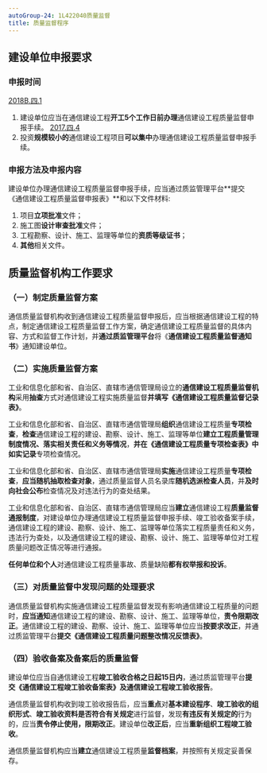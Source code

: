 ```yaml
---
autoGroup-24: 1L422040质量监督
title: 质量监督程序
---
```

## 建设单位申报要求
### 申报时间 
[2018B.四.1](/2018B.四.1)

1. 建设单位应当在通信建设工程**开工5个工作日前办理**通信建设工程质量监督申报手续。 [2017.四.4](/2017.四.4)
2. 投资**规模较小的**通信建设工程项目**可以集中**办理通信建设工程质量监督申报手续。

### 申报方法及申报内容
建设单位办理通信建设工程质量监督申报手续，应当通过质监管理平台**提交《通信建设工程质量监督申报表》**和以下文件材料:
1. 项目**立项批准**文件；
2. 施工图**设计审查批准**文件；
3. 工程勘察、设计、施工、监理等单位的**资质等级证书**；
4. **其他**相关文件。

## 质量监督机构工作要求
### （一）制定质量监督方案
通信质量监督机构收到通信建设工程质量监督申报后，应当根据通信建设工程的特点，制定通信建设工程质量监督工作方案，确定通信建设工程质量监督的具体内容、方式和监督工作计划，并**通过质监管理平台**将《**通信建设工程质量监督通知书**》通知建设单位。

### （二）实施质量监督方案
工业和信息化部和省、自治区、直辖市通信管理局设立的**通信建设工程质量监督机构**采用**抽查**方式对通信建设工程实施质量监督**并填写《通信建设工程质量监督记录表》**。

工业和信息化部和省、自治区、直辖市通信管理局**组织**通信建设工程质量**专项检查**，**检查**通信建设工程的建设、勘察、设计、施工、监理等单位**建立工程质量管理制度情况、落实相关责任和义务等情况**，**并在《通信建设工程质量专项检查表》**中如实**记录**专项检查情况。

工业和信息化部和省、自治区、直辖市通信管理局**实施**通信建设工程质量**专项检查**，**应当随机抽取检查对象**，通过质量监督人员名录库**随机选派检查人员**，并**及时向社会公布**检查情况及对违法行为的查处结果。

工业和信息化部和省、自治区、直辖市通信管理局应当**建立**通信建设工程**质量监督通报制度**，对建设单位办理通信建设工程质量监督申报手续、竣工验收备案手续，通信建设工程的建设、勘察、设计、施工、监理等单位落实工程质量责任和义务，违法行为查处，以及通信建设工程的建设、勘察、设计、施工、监理等单位对工程质量问题改正情况等进行通报。

**任何单位和个人**对通信建设工程质量事故、质量缺陷**都有权举报和投诉**。

### （三）对质量监督中发现问题的处理要求
通信质量监督机构实施通信建设工程质量监督发现有影响通信建设工程质量的问题时，**应当通知**通信建设工程的建设、勘察、设计、施工、监理等单位，**责令限期改正**。通信建设工程的建设、勘察、设计、施工、监理等单位应当**按要求改正**，并通过质监管理平台**提交《通信建设工程质量问题整改情况反馈表》**。

### （四）验收备案及备案后的质量监督
建设单位应当自通信建设工程**竣工验收合格之日起15日内**，通过质监管理平台**提交《通信建设工程竣工验收备案表》及通信建设工程竣工验收报告**。

通信质量监督机构收到竣工验收报告后，应当**重点**对**基本建设程序**、**竣工验收的组织形式**、**竣工验收资料是否符合有关规定**进行监督，发现**有违反有关规定的**行为的，应当**责令停止使用，限期改正**。建设单位**改正后**，应当**重新组织工程竣工验收**。

通信质量监督机构应当**建立**通信建设工程质量**监督档案**，并按照有关规定妥善保存。